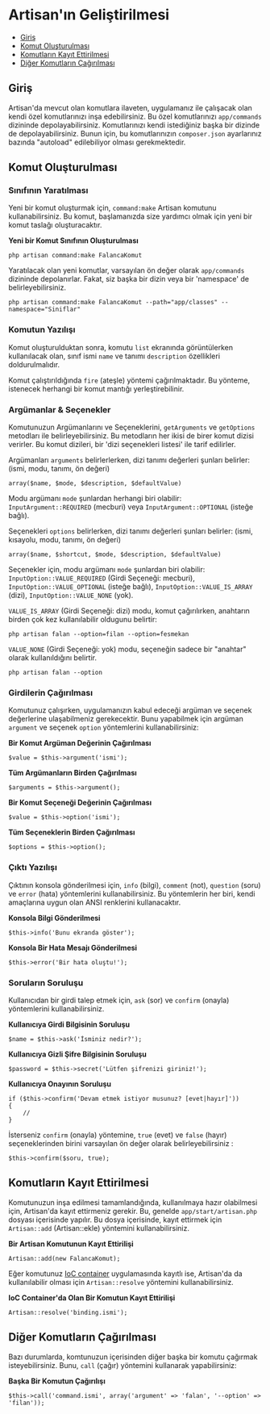 # Artisan'ın Geliştirilmesi

- [Giriş](#giris)
- [Komut Oluşturulması](#building-a-command)
- [Komutların Kayıt Ettirilmesi](#registering-commands)
- [Diğer Komutların Çağırılması](#calling-other-commands)

<a name="giris"></a>
## Giriş

Artisan'da mevcut olan komutlara ilaveten,  uygulamanız ile çalışacak olan kendi özel komutlarınızı inşa edebilirsiniz. Bu özel komutlarınızı  `app/commands` dizininde depolayabilirsiniz. Komutlarınızı kendi istediğiniz başka bir dizinde de depolayabilirsiniz. Bunun için, bu komutlarınızın `composer.json` ayarlarınız bazında "autoload" edilebiliyor olması gerekmektedir.

<a name="building-a-command"></a>
## Komut Oluşturulması

### Sınıfının Yaratılması

Yeni bir komut oluşturmak için, `command:make` Artisan komutunu kullanabilirsiniz. Bu komut, başlamanızda size yardımcı olmak için yeni bir komut taslağı oluşturacaktır.

**Yeni bir Komut Sınıfının Oluşturulması**

	php artisan command:make FalancaKomut

Yaratılacak olan yeni komutlar, varsayılan ön değer olarak `app/commands` dizininde depolanırlar. Fakat, siz başka bir dizin veya bir 'namespace' de belirleyebilirsiniz.

	php artisan command:make FalancaKomut --path="app/classes" --namespace="Siniflar"

### Komutun Yazılışı

Komut oluşturulduktan sonra, komutu `list` ekranında görüntülerken kullanılacak olan, sınıf ismi `name` ve tanımı `description` özellikleri doldurulmalıdır.

Komut çalıştırıldığında `fire` (ateşle) yöntemi çağırılmaktadır. Bu yönteme, istenecek herhangi bir komut mantığı yerleştirebilinir.

### Argümanlar & Seçenekler

Komutunuzun Argümanlarını ve Seçeneklerini, `getArguments` ve `getOptions` metodları ile belirleyebilirsiniz. Bu metodların her ikisi de birer komut dizisi verirler. Bu komut dizileri, bir 'dizi seçenekleri listesi' ile tarif edilirler.

Argümanları `arguments` belirlerlerken, dizi tanımı değerleri şunları belirler: (ismi, modu, tanımı, ön değeri)

	array($name, $mode, $description, $defaultValue)

Modu argümanı `mode` şunlardan herhangi biri olabilir: `InputArgument::REQUIRED` (mecburi) veya `InputArgument::OPTIONAL` (isteğe bağlı).

Seçenekleri `options` belirlerken, dizi tanımı değerleri şunları belirler: (ismi, kısayolu, modu, tanımı, ön değeri)

	array($name, $shortcut, $mode, $description, $defaultValue)

Seçenekler için, modu argümanı `mode` şunlardan biri olabilir: `InputOption::VALUE_REQUIRED` (Girdi Seçeneği: mecburi), `InputOption::VALUE_OPTIONAL` (isteğe bağlı), `InputOption::VALUE_IS_ARRAY` (dizi), `InputOption::VALUE_NONE` (yok).

`VALUE_IS_ARRAY` (Girdi Seçeneği: dizi) modu, komut çağırılırken, anahtarın birden çok kez kullanılabilir oldugunu belirtir:

	php artisan falan --option=filan --option=fesmekan

`VALUE_NONE` (Girdi Seçeneği: yok) modu, seçeneğin sadece bir "anahtar" olarak kullanıldığını belirtir. 

	php artisan falan --option

### Girdilerin Çağırılması

Komutunuz çalışırken, uygulamanızın kabul edeceği argüman ve seçenek değerlerine ulaşabilmeniz gerekecektir. Bunu yapabilmek için argüman `argument` ve seçenek `option` yöntemlerini kullanabilirsiniz:

**Bir Komut Argüman Değerinin Çağırılması**

	$value = $this->argument('ismi');

**Tüm Argümanların Birden Çağırılması**

	$arguments = $this->argument();

**Bir Komut Seçeneği Değerinin Çağırılması**

	$value = $this->option('ismi');

**Tüm Seçeneklerin Birden Çağırılması**

	$options = $this->option();

### Çıktı Yazılışı

Çıktının konsola gönderilmesi için, `info` (bilgi), `comment` (not), `question` (soru) ve `error` (hata) yöntemlerini kullanabilirsiniz. Bu yöntemlerin her biri, kendi amaçlarına uygun olan ANSI renklerini kullanacaktır.

**Konsola Bilgi Gönderilmesi**

	$this->info('Bunu ekranda göster');

**Konsola Bir Hata Mesajı Gönderilmesi**

	$this->error('Bir hata oluştu!');

### Soruların Soruluşu

Kullanıcıdan bir girdi talep etmek için, `ask` (sor) ve `confirm` (onayla) yöntemlerini kullanabilirsiniz.

**Kullanıcıya Girdi Bilgisinin Soruluşu**

	$name = $this->ask('İsminiz nedir?');

**Kullanıcıya Gizli Şifre Bilgisinin Soruluşu**

	$password = $this->secret('Lütfen şifrenizi giriniz!');

**Kullanıcıya Onayının Soruluşu**

	if ($this->confirm('Devam etmek istiyor musunuz? [evet|hayır]'))
	{
		//
	}

İsterseniz `confirm` (onayla) yöntemine, `true` (evet) ve `false` (hayır) seçeneklerinden birini varsayılan ön değer olarak belirleyebilirsiniz :

	$this->confirm($soru, true);

<a name="registering-commands"></a>
## Komutların Kayıt Ettirilmesi

Komutunuzun inşa edilmesi tamamlandığında, kullanılmaya hazır olabilmesi için, Artisan'da kayıt ettirmeniz gerekir. Bu, genelde `app/start/artisan.php` dosyası içerisinde yapılır. Bu dosya içerisinde, kayıt ettirmek için `Artisan::add` (Artisan::ekle) yöntemini kullanabilirsiniz.

**Bir Artisan Komutunun Kayıt Ettirilişi**

	Artisan::add(new FalancaKomut);

Eğer komutunuz [IoC container](/docs/ioc) uygulamasında kayıtlı ise, Artisan'da da kullanılabilir olması için `Artisan::resolve` yöntemini kullanabilirsiniz.

**IoC Container'da Olan Bir Komutun Kayıt Ettirilişi**

	Artisan::resolve('binding.ismi');

<a name="calling-other-commands"></a>
## Diğer Komutların Çağırılması

Bazı durumlarda, komtunuzun içerisinden diğer başka bir komutu çağırmak isteyebilirsiniz. Bunu, `call` (çağır) yöntemini kullanarak yapabilirsiniz:

**Başka Bir Komutun Çağırılışı**

	$this->call('command.ismi', array('argument' => 'falan', '--option' => 'filan'));
